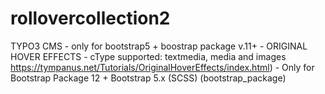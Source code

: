 # rollovercollection2
 TYPO3 CMS - only for bootstrap5 + boostrap package v.11+ - ORIGINAL HOVER EFFECTS - cType supported: textmedia, media and images https://tympanus.net/Tutorials/OriginalHoverEffects/index.html) - Only for Bootstrap Package 12 + Bootstrap 5.x (SCSS) (bootstrap_package)
